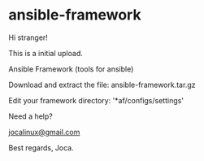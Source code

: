 # ansible-framework

Hi stranger!

This is a initial upload.  

Ansible Framework (tools for ansible)

Download and extract the file: ansible-framework.tar.gz

Edit your framework directory: '*af/configs/settings'

Need a help? 

jocalinux@gmail.com

Best regards,
Joca.
